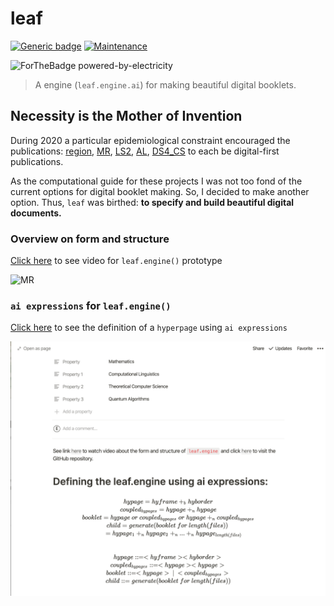 # **leaf**
[![Generic badge](https://img.shields.io/badge/ai_expression-ENGINE-<COLOR>.svg)](https://shields.io/)
[![Maintenance](https://img.shields.io/badge/Maintained%3F-YES-green.svg)](https://GitHub.com/Naereen/StrapDown.js/graphs/commit-activity)


![ForTheBadge powered-by-electricity](http://ForTheBadge.com/images/badges/powered-by-electricity.svg)
> A engine (`leaf.engine.ai`) for making beautiful digital booklets.

## Necessity is the Mother of Invention

During 2020 a particular epidemiological constraint encouraged the publications: [region](), [MR](), [LS2](), [AL](), [DS4_CS]() to each be digital-first publications.

As the computational guide for these projects I was not too fond of the current options for digital booklet making. So, I decided to make another option. Thus, `leaf` was birthed: **to specify and build beautiful digital documents.**

### Overview on form and structure
[Click here](https://storage.googleapis.com/root-proposal-1246/leaf/leaf.engine.mp4) to see video for `leaf.engine()` prototype

![MR](library/img/leaf_ex_1.png)

### `ai expressions` for `leaf.engine()`
[Click here](https://storage.googleapis.com/root-proposal-1246/leaf/lecture-1.mp4) to see the definition of a `hyperpage` using `ai expressions`

![EX](library/img/ai_expressions.png)